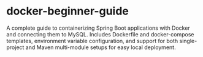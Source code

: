 # docker-beginner-guide
A complete guide to containerizing Spring Boot applications with Docker and connecting them to MySQL. Includes Dockerfile and docker-compose templates, environment variable configuration, and support for both single-project and Maven multi-module setups for easy local deployment.

